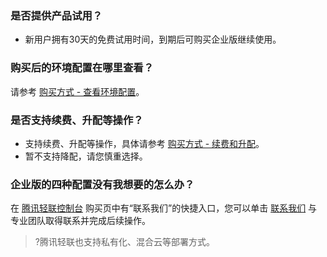 ### 是否提供产品试用？
- 新用户拥有30天的免费试用时间，到期后可购买企业版继续使用。


### 购买后的环境配置在哪里查看？
请参考 [购买方式 - 查看环境配置](https://www.tencentcloud.com/document/product/1165/51579)。


### 是否支持续费、升配等操作？
- 支持续费、升配等操作，具体请参考 [购买方式 - 续费和升配](https://www.tencentcloud.com/document/product/1165/51579)。
- 暂不支持降配，请您慎重选择。


### 企业版的四种配置没有我想要的怎么办？
在 [腾讯轻联控制台](https://ipaas.tencentcloud.com/login) 购买页中有“联系我们”的快捷入口，您可以单击 [联系我们](https://intl.cloud.tencent.com/contact-sales) 与专业团队取得联系并完成后续操作。
>?腾讯轻联也支持私有化、混合云等部署方式。
